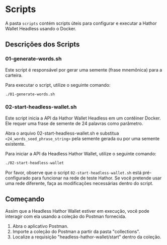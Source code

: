 # Scripts

A pasta `scripts` contém scripts úteis para configurar e executar a Hathor Wallet Headless usando o Docker.

## Descrições dos Scripts

### 01-generate-words.sh

Este script é responsável por gerar uma semente (frase mnemônica) para a carteira.

Para executar o script, utilize o seguinte comando:

```bash
./01-generate-words.sh
```

### 02-start-headless-wallet.sh

Este script inicia a API da Hathor Wallet Headless em um contêiner Docker. Ele requer uma frase de semente de 24 palavras como parâmetro.

Abra o arquivo 02-start-headless-wallet.sh e substitua `<24_words_seed_phrase_string>` pela semente gerada ou por uma semente existente.

Para iniciar a API da Headless Hathor Wallet, utilize o seguinte comando:

```bash
./02-start-headless-wallet
```

Por favor, observe que o script `02-start-headless-wallet.sh` está pré-configurado para funcionar na rede de teste Hathor. Se você pretende usar uma rede diferente, faça as modificações necessárias dentro do script.

## Começando

Assim que a Headless Hathor Wallet estiver em execução, você pode interagir com ela usando a coleção do Postman fornecida.

1. Abra o aplicativo Postman.
2. Importe a coleção do Postman a partir da pasta "collections".
3. Localize a requisição "headless-hathor-wallet/start" dentro da coleção.
